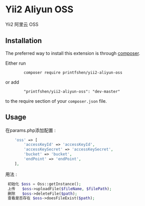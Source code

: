 Yii2 Aliyun OSS
===============
Yii2 阿里云 OSS


Installation
------------

The preferred way to install this extension is through [composer](http://getcomposer.org/download/).

Either run

```
        composer require printfshen/yii2-aliyun-oss
```

or add

```
        "printfshen/yii2-aliyun-oss": "dev-master"
```

to the require section of your `composer.json` file.


Usage
-----

在params.php添加配置  :

```php
    'oss' => [
        'accessKeyId' => 'accessKeyId',
        'accessKeySecret' => 'accessKeySecret',
        'bucket' => 'bucket',
        'endPoint' => 'endPoint', 
    ],
```
用法  :
```php
 初始化 $oss = Oss::getInstance();
 上传   $oss->uploadFile($fileName, $filePath);
 删除   $oss->deleteFile($path);
 查看是否存在 $oss->doesFileExist($path);
        
        
```
